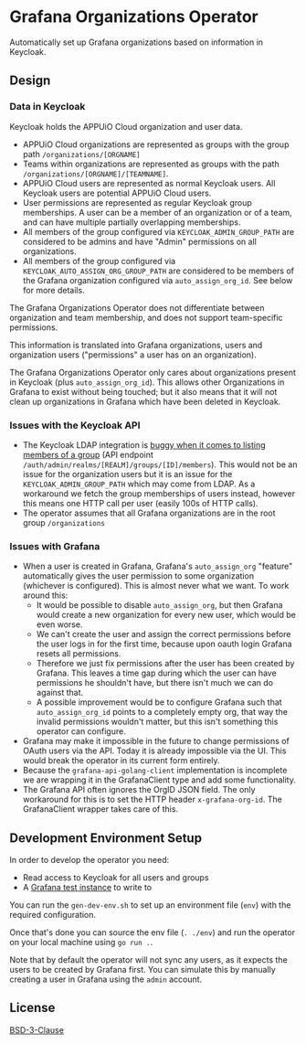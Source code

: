 # Grafana Organizations Operator

Automatically set up Grafana organizations based on information in Keycloak.

## Design

### Data in Keycloak

Keycloak holds the APPUiO Cloud organization and user data.

* APPUiO Cloud organizations are represented as groups with the group path `/organizations/[ORGNAME]`
* Teams within organizations are represented as groups with the path `/organizations/[ORGNAME]/[TEAMNAME]`.
* APPUiO Cloud users are represented as normal Keycloak users. All Keycloak users are potential APPUiO Cloud users.
* User permissions are represented as regular Keycloak group memberships. A user can be a member of an organization or of a team, and can have multiple partially overlapping memberships.
* All members of the group configured via `KEYCLOAK_ADMIN_GROUP_PATH` are considered to be admins and have "Admin" permissions on all organizations.
* All members of the group configured via `KEYCLOAK_AUTO_ASSIGN_ORG_GROUP_PATH` are considered to be members of the Grafana organization configured via `auto_assign_org_id`. See below for more details.

The Grafana Organizations Operator does not differentiate between organization and team membership, and does not support team-specific permissions.

This information is translated into Grafana organizations, users and organization users ("permissions" a user has on an organization).

The Grafana Organizations Operator only cares about organizations present in Keycloak (plus `auto_assign_org_id`). This allows other Organizations in Grafana to exist without being touched; but it also means that it will not clean up organizations in Grafana which have been deleted in Keycloak.

### Issues with the Keycloak API

* The Keycloak LDAP integration is [buggy when it comes to listing members of a group](https://github.com/keycloak/keycloak/issues/10348) (API endpoint `/auth/admin/realms/[REALM]/groups/[ID]/members`). This would not be an issue for the organization users but it is an issue for the `KEYCLOAK_ADMIN_GROUP_PATH` which may come from LDAP. As a workaround we fetch the group memberships of users instead, however this means one HTTP call per user (easily 100s of HTTP calls).
* The operator assumes that all Grafana organizations are in the root group `/organizations`

### Issues with Grafana

* When a user is created in Grafana, Grafana's `auto_assign_org` "feature" automatically gives the user permission to some organization (whichever is configured). This is almost never what we want. To work around this:
  * It would be possible to disable `auto_assign_org`, but then Grafana would create a new organization for every new user, which would be even worse.
  * We can't create the user and assign the correct permissions before the user logs in for the first time, because upon oauth login Grafana resets all permissions.
  * Therefore we just fix permissions after the user has been created by Grafana. This leaves a time gap during which the user can have permissions he shouldn't have, but there isn't much we can do against that.
  * A possible improvement would be to configure Grafana such that `auto_assign_org_id` points to a completely empty org, that way the invalid permissions wouldn't matter, but this isn't something this operator can configure.
* Grafana may make it impossible in the future to change permissions of OAuth users via the API. Today it is already impossible via the UI. This would break the operator in its current form entirely.
* Because the `grafana-api-golang-client` implementation is incomplete we are wrapping it in the GrafanaClient type and add some functionality.
* The Grafana API often ignores the OrgID JSON field. The only workaround for this is to set the HTTP header `x-grafana-org-id`. The GrafanaClient wrapper takes care of this.

## Development Environment Setup

In order to develop the operator you need:

* Read access to Keycloak for all users and groups
* A [Grafana test instance](https://operator-dev-grafana.apps.cloudscale-lpg-2.appuio.cloud/) to write to

You can run the `gen-dev-env.sh` to set up an environment file (`env`) with the required configuration.

Once that's done you can source the env file (`. ./env`) and run the operator on your local machine using `go run .`.

Note that by default the operator will not sync any users, as it expects the users to be created by Grafana first. You can simulate this by manually creating a user in Grafana using the `admin` account.

## License

[BSD-3-Clause](LICENSE)
